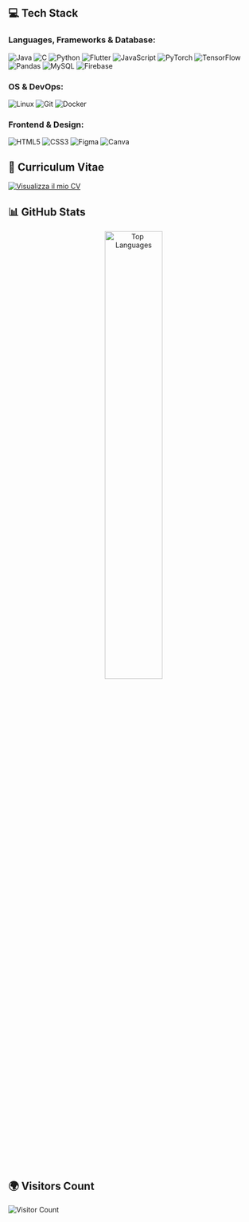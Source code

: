 ## 💻 Tech Stack
### Languages, Frameworks & Database:
![Java](https://img.shields.io/badge/java-%23ED8B00.svg?style=for-the-badge&logo=java&logoColor=white)
![C](https://img.shields.io/badge/c-%2300599C.svg?style=for-the-badge&logo=c&logoColor=white)
![Python](https://img.shields.io/badge/python-3670A0?style=for-the-badge&logo=python&logoColor=ffdd54)
![Flutter](https://img.shields.io/badge/flutter-%2302569B.svg?style=for-the-badge&logo=flutter&logoColor=white)
![JavaScript](https://img.shields.io/badge/javascript-%23323330.svg?style=for-the-badge&logo=javascript&logoColor=%23F7DF1E)
![PyTorch](https://img.shields.io/badge/PyTorch-%23EE4C2C.svg?style=for-the-badge&logo=pytorch&logoColor=white)
![TensorFlow](https://img.shields.io/badge/TensorFlow-%23FF6F00.svg?style=for-the-badge&logo=TensorFlow&logoColor=white)
![Pandas](https://img.shields.io/badge/Pandas-150458.svg?style=for-the-badge&logo=pandas&logoColor=white)
![MySQL](https://img.shields.io/badge/MySQL-%2300f.svg?style=for-the-badge&logo=mysql&logoColor=white)
![Firebase](https://img.shields.io/badge/Firebase-%23FFCA28.svg?style=for-the-badge&logo=firebase&logoColor=white)
### OS & DevOps:
![Linux](https://img.shields.io/badge/Linux-%23FCC624.svg?style=for-the-badge&logo=linux&logoColor=black)
![Git](https://img.shields.io/badge/Git-%23F05033.svg?style=for-the-badge&logo=git&logoColor=white)
![Docker](https://img.shields.io/badge/Docker-%230db7ed.svg?style=for-the-badge&logo=docker&logoColor=white)
### Frontend & Design:
![HTML5](https://img.shields.io/badge/HTML5-%23E34F26.svg?style=for-the-badge&logo=html5&logoColor=white)
![CSS3](https://img.shields.io/badge/CSS3-%231572B6.svg?style=for-the-badge&logo=css3&logoColor=white)
![Figma](https://img.shields.io/badge/figma-%23F24E1E.svg?style=for-the-badge&logo=figma&logoColor=white)
![Canva](https://img.shields.io/badge/Canva-%2300C4CC.svg?style=for-the-badge&logo=Canva&logoColor=white)

## 📄 Curriculum Vitae
[![Visualizza il mio CV](https://img.shields.io/badge/CV-Click_to_View-orange?style=for-the-badge&logo=adobeacrobatreader&logoColor=white)](CV.pdf)

## 📊 GitHub Stats
<div align="center">
  <img src="https://github-readme-stats.vercel.app/api/top-langs/?username=umbertocolangelo&theme=dark&hide_border=false&layout=compact" alt="Top Languages" width="48%"/>
</div>

## 🌍 Visitors Count
![Visitor Count](https://komarev.com/ghpvc/?username=umbertocolangelo&color=blue&style=flat-square)
